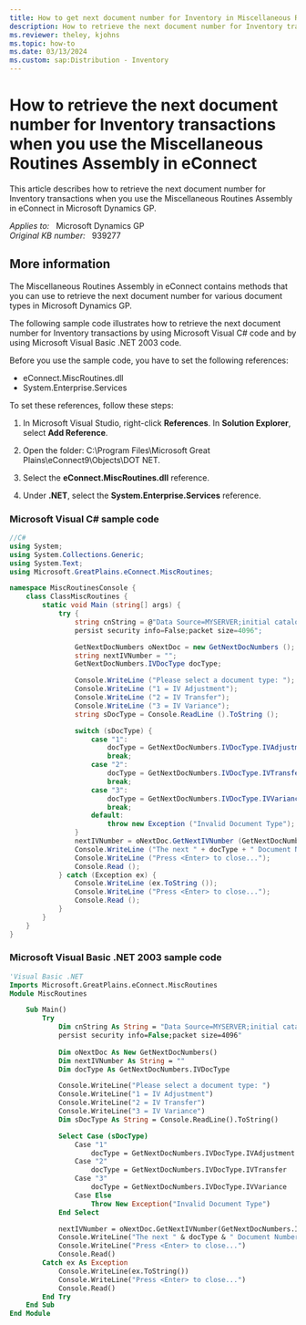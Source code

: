```yaml
---
title: How to get next document number for Inventory in Miscellaneous Routines Assembly
description: How to retrieve the next document number for Inventory transactions when you use the Miscellaneous Routines Assembly in eConnect.
ms.reviewer: theley, kjohns
ms.topic: how-to
ms.date: 03/13/2024
ms.custom: sap:Distribution - Inventory
---
```

# How to retrieve the next document number for Inventory transactions when you use the Miscellaneous Routines Assembly in eConnect

This article describes how to retrieve the next document number for Inventory transactions when you use the Miscellaneous Routines Assembly in eConnect in Microsoft Dynamics GP.

_Applies to:_ &nbsp; Microsoft Dynamics GP  
_Original KB number:_ &nbsp; 939277

## More information

The Miscellaneous Routines Assembly in eConnect contains methods that you can use to retrieve the next document number for various document types in Microsoft Dynamics GP.

The following sample code illustrates how to retrieve the next document number for Inventory transactions by using Microsoft Visual C# code and by using Microsoft Visual Basic .NET 2003 code.

Before you use the sample code, you have to set the following references:

- eConnect.MiscRoutines.dll
- System.Enterprise.Services

To set these references, follow these steps:

1. In Microsoft Visual Studio, right-click **References**. In **Solution Explorer**, select **Add Reference**.

2. Open the folder: C:\Program Files\Microsoft Great Plains\eConnect9\Objects\DOT NET.
3. Select the **eConnect.MiscRoutines.dll** reference.
4. Under **.NET**, select the **System.Enterprise.Services** reference.

### Microsoft Visual C# sample code

```cs
//C#
using System;
using System.Collections.Generic;
using System.Text;
using Microsoft.GreatPlains.eConnect.MiscRoutines;

namespace MiscRoutinesConsole {
    class ClassMiscRoutines {
        static void Main (string[] args) {
            try {
                string cnString = @"Data Source=MYSERVER;initial catalog=TWO;integrated security=SSPI;
                persist security info=False;packet size=4096";

                GetNextDocNumbers oNextDoc = new GetNextDocNumbers ();
                string nextIVNumber = "";
                GetNextDocNumbers.IVDocType docType;

                Console.WriteLine ("Please select a document type: ");
                Console.WriteLine ("1 = IV Adjustment");
                Console.WriteLine ("2 = IV Transfer");
                Console.WriteLine ("3 = IV Variance");
                string sDocType = Console.ReadLine ().ToString ();

                switch (sDocType) {
                    case "1":
                        docType = GetNextDocNumbers.IVDocType.IVAdjustment;
                        break;
                    case "2":
                        docType = GetNextDocNumbers.IVDocType.IVTransfer;
                        break;
                    case "3":
                        docType = GetNextDocNumbers.IVDocType.IVVariance;
                        break;
                    default:
                        throw new Exception ("Invalid Document Type");
                }
                nextIVNumber = oNextDoc.GetNextIVNumber (GetNextDocNumbers.IncrementDecrement.Increment, docType, cnString);
                Console.WriteLine ("The next " + docType + " Document Number is " + nextIVNumber);
                Console.WriteLine ("Press <Enter> to close...");
                Console.Read ();
            } catch (Exception ex) {
                Console.WriteLine (ex.ToString ());
                Console.WriteLine ("Press <Enter> to close...");
                Console.Read ();
            }
        }
    }
}
```

### Microsoft Visual Basic .NET 2003 sample code

```vb
'Visual Basic .NET
Imports Microsoft.GreatPlains.eConnect.MiscRoutines
Module MiscRoutines

    Sub Main()
        Try
            Dim cnString As String = "Data Source=MYSERVER;initial catalog=TWO;integrated security=SSPI;
            persist security info=False;packet size=4096"
            
            Dim oNextDoc As New GetNextDocNumbers()
            Dim nextIVNumber As String = ""
            Dim docType As GetNextDocNumbers.IVDocType

            Console.WriteLine("Please select a document type: ")
            Console.WriteLine("1 = IV Adjustment")
            Console.WriteLine("2 = IV Transfer")
            Console.WriteLine("3 = IV Variance")
            Dim sDocType As String = Console.ReadLine().ToString()

            Select Case (sDocType)
                Case "1"
                    docType = GetNextDocNumbers.IVDocType.IVAdjustment
                Case "2"
                    docType = GetNextDocNumbers.IVDocType.IVTransfer
                Case "3"
                    docType = GetNextDocNumbers.IVDocType.IVVariance
                Case Else
                    Throw New Exception("Invalid Document Type")
            End Select

            nextIVNumber = oNextDoc.GetNextIVNumber(GetNextDocNumbers.IncrementDecrement.Increment, docType, cnString)
            Console.WriteLine("The next " & docType & " Document Number is " & nextIVNumber)
            Console.WriteLine("Press <Enter> to close...")
            Console.Read()
        Catch ex As Exception
            Console.WriteLine(ex.ToString())
            Console.WriteLine("Press <Enter> to close...")
            Console.Read()
        End Try
    End Sub
End Module
```
